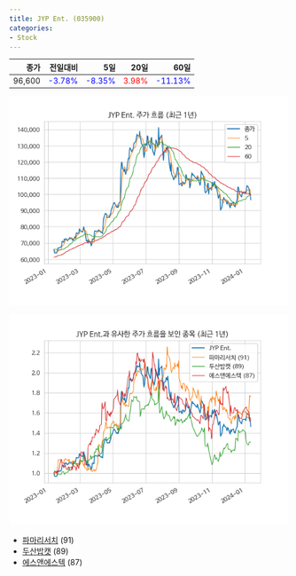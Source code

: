 ```yaml
---
title: JYP Ent. (035900)
categories:
- Stock
---
```


|종가|전일대비|5일|20일|60일|
|---:|-------:|--:|---:|---:|
|96,600|<span style="color: blue">-3.78%</span>|<span style="color: blue">-8.35%</span>|<span style="color: red">3.98%</span>|<span style="color: blue">-11.13%</span>|


<!-- more -->

![035900](/assets/images/stock/035900.png)

![035900](/assets/images/stock/035900_sim.png)

- [파마리서치](/stock/214450/) (91)
- [두산밥캣](/stock/241560/) (89)
- [에스앤에스텍](/stock/101490/) (87)